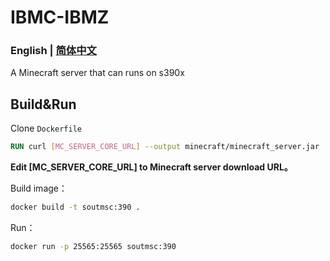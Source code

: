 # IBMC-IBMZ

### English | [简体中文](./README.md)

A Minecraft server that can runs on s390x

## Build&Run

Clone `Dockerfile`

```dockerfile
RUN curl [MC_SERVER_CORE_URL] --output minecraft/minecraft_server.jar
```

**Edit [MC_SERVER_CORE_URL] to Minecraft server download URL。**

Build image：

```bash
docker build -t soutmsc:390 .
```

Run：
```bash
docker run -p 25565:25565 soutmsc:390
```